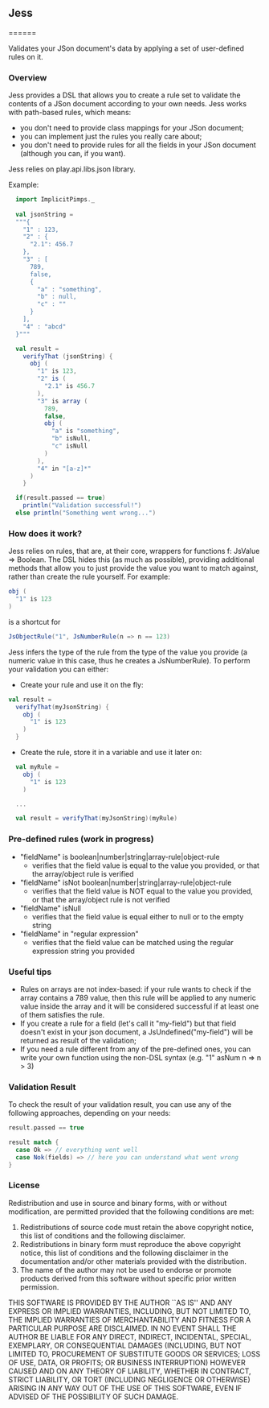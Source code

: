 ## Jess
======

Validates your JSon document's data by applying a set of user-defined rules on it.

### Overview

Jess provides a DSL that allows you to create a rule set to validate the contents of a JSon document according to your own needs.
Jess works with path-based rules, which means: 
* you don't need to provide class mappings for your JSon document;
* you can implement just the rules you really care about;
* you don't need to provide rules for all the fields in your JSon document (although you can, if you want).

Jess relies on play.api.libs.json library.

Example:
```scala
  import ImplicitPimps._
  
  val jsonString = 
  """{ 
    "1" : 123, 
    "2" : { 
      "2.1": 456.7 
    },
    "3" : [
      789,
      false,
      {
        "a" : "something",
        "b" : null,
        "c" : ""
      }
    ],
    "4" : "abcd"
  }"""

  val result =
    verifyThat (jsonString) { 
      obj ( 
        "1" is 123,
        "2" is (
          "2.1" is 456.7
        ),
        "3" is array (
          789,
          false,
          obj (
            "a" is "something",
            "b" isNull,
            "c" isNull
          )
        ),
        "4" in "[a-z]*"
      )
    }

  if(result.passed == true)
    println("Validation successful!")
  else println("Something went wrong...")
```

### How does it work?

Jess relies on rules, that are, at their core, wrappers for functions f: JsValue => Boolean.
The DSL hides this (as much as possible), providing additional methods that allow you to just provide the value you want to match against, rather than create the rule yourself. For example:

```scala
obj (
  "1" is 123
)
```

is a shortcut for

```scala
JsObjectRule("1", JsNumberRule(n => n == 123)
```

Jess infers the type of the rule from the type of the value you provide (a numeric value in this case, thus he creates a JsNumberRule).
To perform your validation you can either: 

* Create your rule and use it on the fly:

```scala
val result =
  verifyThat(myJsonString) {
    obj (
      "1" is 123
    )
  }
```
* Create the rule, store it in a variable and use it later on:

```scala
  val myRule =
    obj (
      "1" is 123
    )

  ...

  val result = verifyThat(myJsonString)(myRule)
```

### Pre-defined rules (work in progress)
* "fieldName" is boolean|number|string|array-rule|object-rule
  * verifies that the field value is equal to the value you provided, or that the array/object rule is verified
* "fieldName" isNot boolean|number|string|array-rule|object-rule
  * verifies that the field value is NOT equal to the value you provided, or that the array/object rule is not verified
* "fieldName" isNull
  * verifies that the field value is equal either to null or to the empty string
* "fieldName" in "regular expression"
  * verifies that the field value can be matched using the regular expression string you provided

### Useful tips
* Rules on arrays are not index-based: if your rule wants to check if the array contains a 789 value, then this rule will be applied to any numeric value inside the array and it will be considered successful if at least one of them satisfies the rule.
* If you create a rule for a field (let's call it "my-field") but that field doesn't exist in your json document, a JsUndefined("my-field") will be returned as result of the validation;
* If you need a rule different from any of the pre-defined ones, you can write your own function using the non-DSL syntax (e.g. "1" asNum n => n > 3)

### Validation Result

To check the result of your validation result, you can use any of the following approaches, depending on your needs:

```scala
result.passed == true
```

```scala
result match {
  case Ok => // everything went well
  case Nok(fields) => // here you can understand what went wrong
}
```

### License

Redistribution and use in source and binary forms, with or without
modification, are permitted provided that the following conditions
are met:
1. Redistributions of source code must retain the above copyright
   notice, this list of conditions and the following disclaimer.
2. Redistributions in binary form must reproduce the above copyright
   notice, this list of conditions and the following disclaimer in the
   documentation and/or other materials provided with the distribution.
3. The name of the author may not be used to endorse or promote products
   derived from this software without specific prior written permission.

THIS SOFTWARE IS PROVIDED BY THE AUTHOR ``AS IS'' AND ANY EXPRESS OR
IMPLIED WARRANTIES, INCLUDING, BUT NOT LIMITED TO, THE IMPLIED WARRANTIES
OF MERCHANTABILITY AND FITNESS FOR A PARTICULAR PURPOSE ARE DISCLAIMED.
IN NO EVENT SHALL THE AUTHOR BE LIABLE FOR ANY DIRECT, INDIRECT,
INCIDENTAL, SPECIAL, EXEMPLARY, OR CONSEQUENTIAL DAMAGES (INCLUDING, BUT
NOT LIMITED TO, PROCUREMENT OF SUBSTITUTE GOODS OR SERVICES; LOSS OF USE,
DATA, OR PROFITS; OR BUSINESS INTERRUPTION) HOWEVER CAUSED AND ON ANY
THEORY OF LIABILITY, WHETHER IN CONTRACT, STRICT LIABILITY, OR TORT
(INCLUDING NEGLIGENCE OR OTHERWISE) ARISING IN ANY WAY OUT OF THE USE OF
THIS SOFTWARE, EVEN IF ADVISED OF THE POSSIBILITY OF SUCH DAMAGE.
